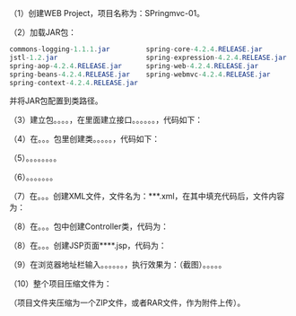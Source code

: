 （1）创建WEB Project，项目名称为：SPringmvc-01。

（2）加载JAR包：
```java
commons-logging-1.1.1.jar         spring-core-4.2.4.RELEASE.jar
jstl-1.2.jar                      spring-expression-4.2.4.RELEASE.jar
spring-aop-4.2.4.RELEASE.jar      spring-web-4.2.4.RELEASE.jar
spring-beans-4.2.4.RELEASE.jar    spring-webmvc-4.2.4.RELEASE.jar
spring-context-4.2.4.RELEASE.jar

```


并将JAR包配置到类路径。

（3）建立包。。。。，在里面建立接口。。。。。。，代码如下：

（4）在。。。包里创建类。。。。。，代码如下：

（5）。。。。。。。。

（6）。。。。。。。

（7）在。。。创建XML文件，文件名为：***.xml，在其中填充代码后，文件内容为：

（8）在。。。包中创建Controller类，代码为：

（8）在。。。创建JSP页面****.jsp，代码为：

（9）在浏览器地址栏输入。。。。。。，执行效果为：（截图）。。。。。

（10）整个项目压缩文件为：

（项目文件夹压缩为一个ZIP文件，或者RAR文件，作为附件上传）。
